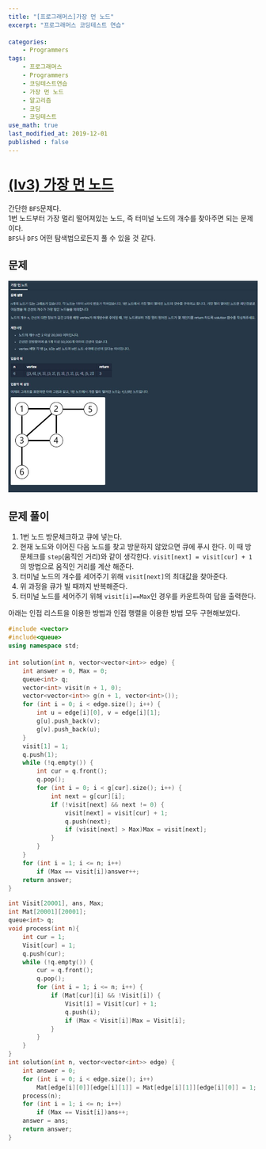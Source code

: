 ```yaml
---
title: "[프로그래머스]가장 먼 노드"
excerpt: "프로그래머스 코딩테스트 연습"

categories:
    - Programmers
tags:
    - 프로그래머스
    - Programmers
    - 코딩테스트연습
    - 가장 먼 노드
    - 알고리즘
    - 코딩
    - 코딩테스트
use_math: true
last_modified_at: 2019-12-01
published : false
---    
```

# [(lv3) 가장 먼 노드](https://programmers.co.kr/learn/courses/30/lessons/49189)   
간단한 `BFS`문제다.  
1번 노드부터 가장 멀리 떨어져있는 노드, 즉 터미널 노드의 개수를 찾아주면 되는 문제이다.  
`BFS`나 `DFS` 어떤 탐색법으로든지 풀 수 있을 것 같다.
## 문제
[![](/assets/Programmers/2019-12-01-Programmers-furthest-node-img01.jpg)](/assets/Programmers/2019-12-01-Programmers-furthest-node-img01.jpg)  

## 문제 풀이  
1. 1번 노드 방문체크하고 큐에 넣는다.
2. 현재 노드와 이어진 다음 노드를 찾고 방문하지 않았으면 큐에 푸시 한다.  이 때 방문체크를 `step`(움직인 거리)와 같이 생각한다. `visit[next] = visit[cur] + 1`의 방법으로 움직인 거리를 계산 해준다.
3. 터미널 노드의 개수를 세어주기 위해 `visit[next]`의 최대값을 찾아준다.  
4. 위 과정을 큐가 빌 때까지 반복해준다.
5. 터미널 노드를 세어주기 위해 `visit[i]==Max`인 경우를 카운트하여 답을 출력한다.  
  
아래는 인접 리스트을 이용한 방법과 인접 행렬을 이용한 방법 모두 구현해보았다.  

```cpp
#include <vector>
#include<queue>
using namespace std;

int solution(int n, vector<vector<int>> edge) {
	int answer = 0, Max = 0;
	queue<int> q;
	vector<int> visit(n + 1, 0);
	vector<vector<int>> g(n + 1, vector<int>());
	for (int i = 0; i < edge.size(); i++) {
		int u = edge[i][0], v = edge[i][1];
		g[u].push_back(v);
		g[v].push_back(u);
	}
	visit[1] = 1;
	q.push(1);
	while (!q.empty()) {
		int cur = q.front();
		q.pop();
		for (int i = 0; i < g[cur].size(); i++) {
			int next = g[cur][i];
			if (!visit[next] && next != 0) {
				visit[next] = visit[cur] + 1;
				q.push(next);
				if (visit[next] > Max)Max = visit[next];
			}
		}
	}
	for (int i = 1; i <= n; i++)
		if (Max == visit[i])answer++;
	return answer;
}
```  
```cpp  
int Visit[20001], ans, Max;
int Mat[20001][20001];
queue<int> q;
void process(int n){
	int cur = 1;
	Visit[cur] = 1;
	q.push(cur);
	while (!q.empty()) {
		cur = q.front();
		q.pop();
		for (int i = 1; i <= n; i++) {
			if (Mat[cur][i] && !Visit[i]) {
				Visit[i] = Visit[cur] + 1;
				q.push(i);
				if (Max < Visit[i])Max = Visit[i];
			}
		}
	}
}
int solution(int n, vector<vector<int>> edge) {
	int answer = 0;
	for (int i = 0; i < edge.size(); i++)
		Mat[edge[i][0]][edge[i][1]] = Mat[edge[i][1]][edge[i][0]] = 1;
	process(n);
	for (int i = 1; i <= n; i++)
		if (Max == Visit[i])ans++;
	answer = ans;
	return answer;
}
```

